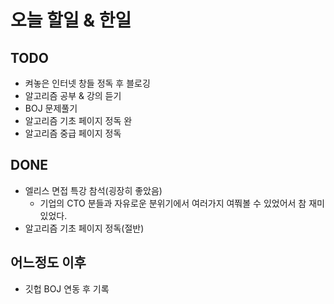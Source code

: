 # 오늘 할일 & 한일

## TODO

- 켜놓은 인터넷 창들 정독 후 블로깅
- 알고리즘 공부 & 강의 듣기
- BOJ 문제풀기
- 알고리즘 기초 페이지 정독 완
- 알고리즘 중급 페이지 정독

## DONE

- 엘리스 면접 특강 참석(굉장히 좋았음)
  - 기업의 CTO 분들과 자유로운 분위기에서 여러가지 여쭤볼 수 있었어서 참 재미있었다.
- 알고리즘 기초 페이지 정독(절반)

## 어느정도 이후

- 깃헙 BOJ 연동 후 기록
